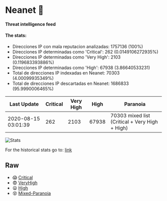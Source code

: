 # Neanet :hocho:
#### Threat intelligence feed
#### The stats:

- Direcciones IP con mala reputacion analizadas: 1757136 (100%)
- Direcciones IP determinadas como 'Critical':  262 (0.0149106272935%)
- Direcciones IP determinadas como 'Very High':  2103 (0.119683393886%)
- Direcciones IP determinadas como 'High':  67938 (3.86640533231)
- Total de direcciones IP indexadas en Neanet:  70303 (4.00099935349%)
- Total de direcciones IP descartadas en Neanet:  1686833 (95.9990006465%)

| Last Update | Critical | Very High | High | Paranoia |
| --- | --- | --- | --- | --- |
| 2020-08-15 03:01:39 | 262 | 2103 | 67938 | 70303 mixed list (Critical + Very High + High)|

![Stats](https://docs.google.com/spreadsheets/d/e/2PACX-1vSnaNMIXVabIpDJjufMlzH7poXnshF3mgd8Is1g9ytUEzVsP5my4Trn8f-xkoLLQ38xpL3HtmUexLo6/pubchart?oid=501124687&format=image)

For the historical stats go to: [link](/stats.csv)
## Raw
- :scream: [Critical](https://raw.githubusercontent.com/JavaGarcia/Neanet/master/blacklists/neanet_critical.txt)
- :fearful: [VeryHigh](https://raw.githubusercontent.com/JavaGarcia/Neanet/master/blacklists/neanet_veryHigh.txtt)
- :frowning: [High](https://raw.githubusercontent.com/JavaGarcia/Neanet/master/blacklists/neanet_high.txt)
- :dizzy_face: [Mixed-Paranoia](https://raw.githubusercontent.com/JavaGarcia/Neanet/master/blacklists/neanet_all.txt)





























































































































































































